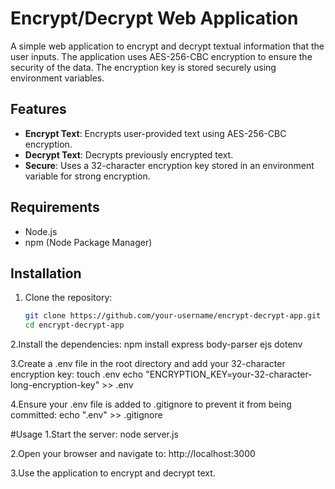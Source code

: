 # Encrypt/Decrypt Web Application

A simple web application to encrypt and decrypt textual information that the user inputs. The application uses AES-256-CBC encryption to ensure the security of the data. The encryption key is stored securely using environment variables.

## Features

- **Encrypt Text**: Encrypts user-provided text using AES-256-CBC encryption.
- **Decrypt Text**: Decrypts previously encrypted text.
- **Secure**: Uses a 32-character encryption key stored in an environment variable for strong encryption.

## Requirements

- Node.js
- npm (Node Package Manager)

## Installation

1. Clone the repository:
   ```bash
   git clone https://github.com/your-username/encrypt-decrypt-app.git
   cd encrypt-decrypt-app

2.Install the dependencies:
npm install express body-parser ejs dotenv


3.Create a .env file in the root directory and add your 32-character encryption key:
touch .env
echo "ENCRYPTION_KEY=your-32-character-long-encryption-key" >> .env

4.Ensure your .env file is added to .gitignore to prevent it from being committed:
echo ".env" >> .gitignore

#Usage
1.Start the server:
node server.js

2.Open your browser and navigate to:
http://localhost:3000

3.Use the application to encrypt and decrypt text.
